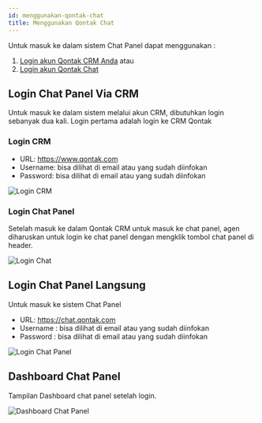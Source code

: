 ```yaml
---
id: menggunakan-qontak-chat
title: Menggunakan Qontak Chat
---
```


Untuk masuk ke dalam sistem Chat Panel dapat menggunakan :

1. [Login akun Qontak CRM Anda](menggunakan-qontak-chat.md#login-chat-panel-via-crm) atau
2. [Login akun Qontak Chat](menggunakan-qontak-chat.md#login-chat-panel-langsung)

## Login Chat Panel Via CRM

Untuk masuk ke dalam sistem melalui akun CRM, dibutuhkan login sebanyak dua kali. Login pertama adalah login ke CRM Qontak

### Login CRM

- URL: https://www.qontak.com
- Username: bisa dilihat di email atau yang sudah diinfokan
- Password: bisa dilihat di email atau yang sudah diinfokan

![Login CRM](/img/login-crm.png)

### Login Chat Panel

Setelah masuk ke dalam Qontak CRM untuk masuk ke chat panel, agen diharuskan untuk login ke chat panel dengan mengklik tombol chat panel di header.

![Login Chat](/img/login-chat.png)


## Login Chat Panel Langsung

Untuk masuk ke sistem Chat Panel

- URL: https://chat.qontak.com
- Username : bisa dilihat di email atau yang sudah diinfokan
- Password : bisa dilihat di email atau yang sudah diinfokan

![Login Chat Panel](/img/login-chat-panel.png)

## Dashboard Chat Panel

Tampilan Dashboard chat panel setelah login.

![Dashboard Chat Panel](/img/dashboard-chat-panel.png)